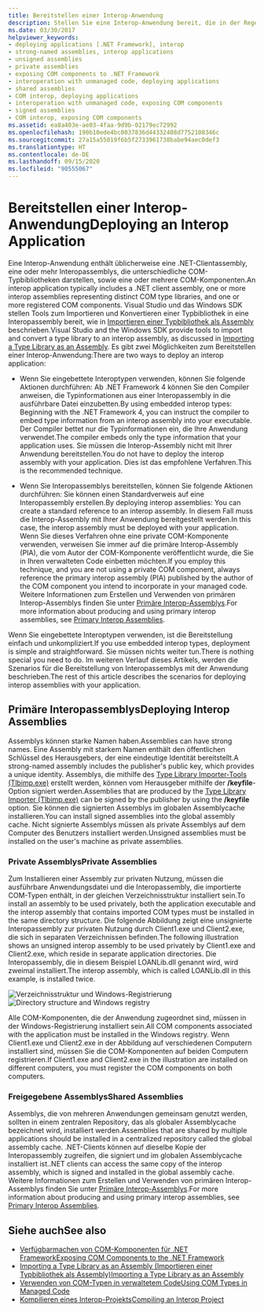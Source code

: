 ```yaml
---
title: Bereitstellen einer Interop-Anwendung
description: Stellen Sie eine Interop-Anwendung bereit, die in der Regel über eine .NET-Clientassembly, Interopassemblys verschiedener COM-Typbibliotheken und registrierte COM-Komponenten verfügt.
ms.date: 03/30/2017
helpviewer_keywords:
- deploying applications [.NET Framework], interop
- strong-named assemblies, interop applications
- unsigned assemblies
- private assemblies
- exposing COM components to .NET Framework
- interoperation with unmanaged code, deploying applications
- shared assemblies
- COM interop, deploying applications
- interoperation with unmanaged code, exposing COM components
- signed assemblies
- COM interop, exposing COM components
ms.assetid: ea8a403e-ae03-4faa-9d9b-02179ec72992
ms.openlocfilehash: 190b10ede4bc0037836d44332408d7752108346c
ms.sourcegitcommit: 27a15a55019f6b5f2733961738babe94aec0def3
ms.translationtype: HT
ms.contentlocale: de-DE
ms.lasthandoff: 09/15/2020
ms.locfileid: "90555067"
---
```

# <a name="deploying-an-interop-application"></a><span data-ttu-id="b153e-103">Bereitstellen einer Interop-Anwendung</span><span class="sxs-lookup"><span data-stu-id="b153e-103">Deploying an Interop Application</span></span>
<span data-ttu-id="b153e-104">Eine Interop-Anwendung enthält üblicherweise eine .NET-Clientassembly, eine oder mehr Interopassemblys, die unterschiedliche COM-Typbibliotheken darstellen, sowie eine oder mehrere COM-Komponenten.</span><span class="sxs-lookup"><span data-stu-id="b153e-104">An interop application typically includes a .NET client assembly, one or more interop assemblies representing distinct COM type libraries, and one or more registered COM components.</span></span> <span data-ttu-id="b153e-105">Visual Studio und das Windows SDK stellen Tools zum Importieren und Konvertieren einer Typbibliothek in eine Interopassembly bereit, wie in [Importieren einer Typbibliothek als Assembly](importing-a-type-library-as-an-assembly.md) beschrieben.</span><span class="sxs-lookup"><span data-stu-id="b153e-105">Visual Studio and the Windows SDK provide tools to import and convert a type library to an interop assembly, as discussed in [Importing a Type Library as an Assembly](importing-a-type-library-as-an-assembly.md).</span></span> <span data-ttu-id="b153e-106">Es gibt zwei Möglichkeiten zum Bereitstellen einer Interop-Anwendung:</span><span class="sxs-lookup"><span data-stu-id="b153e-106">There are two ways to deploy an interop application:</span></span>  
  
- <span data-ttu-id="b153e-107">Wenn Sie eingebettete Interoptypen verwenden, können Sie folgende Aktionen durchführen: Ab .NET Framework 4 können Sie den Compiler anweisen, die Typinformationen aus einer Interopassembly in die ausführbare Datei einzubetten.</span><span class="sxs-lookup"><span data-stu-id="b153e-107">By using embedded interop types: Beginning with the .NET Framework 4, you can instruct the compiler to embed type information from an interop assembly into your executable.</span></span> <span data-ttu-id="b153e-108">Der Compiler bettet nur die Typinformationen ein, die Ihre Anwendung verwendet.</span><span class="sxs-lookup"><span data-stu-id="b153e-108">The compiler embeds only the type information that your application uses.</span></span> <span data-ttu-id="b153e-109">Sie müssen die Interop-Assembly nicht mit Ihrer Anwendung bereitstellen.</span><span class="sxs-lookup"><span data-stu-id="b153e-109">You do not have to deploy the interop assembly with your application.</span></span> <span data-ttu-id="b153e-110">Dies ist das empfohlene Verfahren.</span><span class="sxs-lookup"><span data-stu-id="b153e-110">This is the recommended technique.</span></span>  
  
- <span data-ttu-id="b153e-111">Wenn Sie Interopassemblys bereitstellen, können Sie folgende Aktionen durchführen: Sie können einen Standardverweis auf eine Interopassembly erstellen.</span><span class="sxs-lookup"><span data-stu-id="b153e-111">By deploying interop assemblies: You can create a standard reference to an interop assembly.</span></span> <span data-ttu-id="b153e-112">In diesem Fall muss die Interop-Assembly mit Ihrer Anwendung bereitgestellt werden.</span><span class="sxs-lookup"><span data-stu-id="b153e-112">In this case, the interop assembly must be deployed with your application.</span></span> <span data-ttu-id="b153e-113">Wenn Sie dieses Verfahren ohne eine private COM-Komponente verwenden, verweisen Sie immer auf die primäre Interop-Assembly (PIA), die vom Autor der COM-Komponente veröffentlicht wurde, die Sie in Ihren verwalteten Code einbetten möchten.</span><span class="sxs-lookup"><span data-stu-id="b153e-113">If you employ this technique, and you are not using a private COM component, always reference the primary interop assembly (PIA) published by the author of the COM component you intend to incorporate in your managed code.</span></span> <span data-ttu-id="b153e-114">Weitere Informationen zum Erstellen und Verwenden von primären Interop-Assemblys finden Sie unter [Primäre Interop-Assemblys](/previous-versions/dotnet/netframework-4.0/aax7sdch(v=vs.100)).</span><span class="sxs-lookup"><span data-stu-id="b153e-114">For more information about producing and using primary interop assemblies, see [Primary Interop Assemblies](/previous-versions/dotnet/netframework-4.0/aax7sdch(v=vs.100)).</span></span>  
  
 <span data-ttu-id="b153e-115">Wenn Sie eingebettete Interoptypen verwenden, ist die Bereitstellung einfach und unkompliziert.</span><span class="sxs-lookup"><span data-stu-id="b153e-115">If you use embedded interop types, deployment is simple and straightforward.</span></span> <span data-ttu-id="b153e-116">Sie müssen nichts weiter tun.</span><span class="sxs-lookup"><span data-stu-id="b153e-116">There is nothing special you need to do.</span></span> <span data-ttu-id="b153e-117">Im weiteren Verlauf dieses Artikels, werden die Szenarios für die Bereitstellung von Interopassemblys mit der Anwendung beschrieben.</span><span class="sxs-lookup"><span data-stu-id="b153e-117">The rest of this article describes the scenarios for deploying interop assemblies with your application.</span></span>  
  
## <a name="deploying-interop-assemblies"></a><span data-ttu-id="b153e-118">Primäre Interopassemblys</span><span class="sxs-lookup"><span data-stu-id="b153e-118">Deploying Interop Assemblies</span></span>  
 <span data-ttu-id="b153e-119">Assemblys können starke Namen haben.</span><span class="sxs-lookup"><span data-stu-id="b153e-119">Assemblies can have strong names.</span></span> <span data-ttu-id="b153e-120">Eine Assembly mit starkem Namen enthält den öffentlichen Schlüssel des Herausgebers, der eine eindeutige Identität bereitstellt.</span><span class="sxs-lookup"><span data-stu-id="b153e-120">A strong-named assembly includes the publisher's public key, which provides a unique identity.</span></span> <span data-ttu-id="b153e-121">Assemblys, die mithilfe des [Type Library Importer-Tools (Tlbimp.exe)](../tools/tlbimp-exe-type-library-importer.md) erstellt werden, können vom Herausgeber mithilfe der **/keyfile**-Option signiert werden.</span><span class="sxs-lookup"><span data-stu-id="b153e-121">Assemblies that are produced by the [Type Library Importer (Tlbimp.exe)](../tools/tlbimp-exe-type-library-importer.md) can be signed by the publisher by using the **/keyfile** option.</span></span> <span data-ttu-id="b153e-122">Sie können die signierten Assemblys im globalen Assemblycache installieren.</span><span class="sxs-lookup"><span data-stu-id="b153e-122">You can install signed assemblies into the global assembly cache.</span></span> <span data-ttu-id="b153e-123">Nicht signierte Assemblys müssen als private Assemblys auf dem Computer des Benutzers installiert werden.</span><span class="sxs-lookup"><span data-stu-id="b153e-123">Unsigned assemblies must be installed on the user's machine as private assemblies.</span></span>  
  
### <a name="private-assemblies"></a><span data-ttu-id="b153e-124">Private Assemblys</span><span class="sxs-lookup"><span data-stu-id="b153e-124">Private Assemblies</span></span>  
 <span data-ttu-id="b153e-125">Zum Installieren einer Assembly zur privaten Nutzung, müssen die ausführbare Anwendungsdatei und die Interopassembly, die importierte COM-Typen enthält, in der gleichen Verzeichnisstruktur installiert sein.</span><span class="sxs-lookup"><span data-stu-id="b153e-125">To install an assembly to be used privately, both the application executable and the interop assembly that contains imported COM types must be installed in the same directory structure.</span></span> <span data-ttu-id="b153e-126">Die folgende Abbildung zeigt eine unsignierte Interopassembly zur privaten Nutzung durch Client1.exe und Client2.exe, die sich in separaten Verzeichnissen befinden.</span><span class="sxs-lookup"><span data-stu-id="b153e-126">The following illustration shows an unsigned interop assembly to be used privately by Client1.exe and Client2.exe, which reside in separate application directories.</span></span> <span data-ttu-id="b153e-127">Die Interopassembly, die in diesem Beispiel LOANLib.dll genannt wird, wird zweimal installiert.</span><span class="sxs-lookup"><span data-stu-id="b153e-127">The interop assembly, which is called LOANLib.dll in this example, is installed twice.</span></span>  
  
 <span data-ttu-id="b153e-128">![Verzeichnisstruktur und Windows-Registrierung](./media/deploying-an-interop-application/com-private-deployment.gif "Verzeichnisstruktur- und Registrierungseinträge für eine private Bereitstellung")</span><span class="sxs-lookup"><span data-stu-id="b153e-128">![Directory structure and Windows registry](./media/deploying-an-interop-application/com-private-deployment.gif "Directory structure and registry entries for a private deployment")</span></span>  
  
 <span data-ttu-id="b153e-129">Alle COM-Komponenten, die der Anwendung zugeordnet sind, müssen in der Windows-Registrierung installiert sein.</span><span class="sxs-lookup"><span data-stu-id="b153e-129">All COM components associated with the application must be installed in the Windows registry.</span></span> <span data-ttu-id="b153e-130">Wenn Client1.exe und Client2.exe in der Abbildung auf verschiedenen Computern installiert sind, müssen Sie die COM-Komponenten auf beiden Computern registrieren.</span><span class="sxs-lookup"><span data-stu-id="b153e-130">If Client1.exe and Client2.exe in the illustration are installed on different computers, you must register the COM components on both computers.</span></span>  
  
### <a name="shared-assemblies"></a><span data-ttu-id="b153e-131">Freigegebene Assemblys</span><span class="sxs-lookup"><span data-stu-id="b153e-131">Shared Assemblies</span></span>  
 <span data-ttu-id="b153e-132">Assemblys, die von mehreren Anwendungen gemeinsam genutzt werden, sollten in einem zentralen Repository, das als globaler Assemblycache bezeichnet wird, installiert werden.</span><span class="sxs-lookup"><span data-stu-id="b153e-132">Assemblies that are shared by multiple applications should be installed in a centralized repository called the global assembly cache.</span></span> <span data-ttu-id="b153e-133">.NET-Clients können auf dieselbe Kopie der Interopassembly zugreifen, die signiert und im globalen Assemblycache installiert ist.</span><span class="sxs-lookup"><span data-stu-id="b153e-133">.NET clients can access the same copy of the interop assembly, which is signed and installed in the global assembly cache.</span></span> <span data-ttu-id="b153e-134">Weitere Informationen zum Erstellen und Verwenden von primären Interop-Assemblys finden Sie unter [Primäre Interop-Assemblys](/previous-versions/dotnet/netframework-4.0/aax7sdch(v=vs.100)).</span><span class="sxs-lookup"><span data-stu-id="b153e-134">For more information about producing and using primary interop assemblies, see [Primary Interop Assemblies](/previous-versions/dotnet/netframework-4.0/aax7sdch(v=vs.100)).</span></span>  
  
## <a name="see-also"></a><span data-ttu-id="b153e-135">Siehe auch</span><span class="sxs-lookup"><span data-stu-id="b153e-135">See also</span></span>

- [<span data-ttu-id="b153e-136">Verfügbarmachen von COM-Komponenten für .NET Framework</span><span class="sxs-lookup"><span data-stu-id="b153e-136">Exposing COM Components to the .NET Framework</span></span>](exposing-com-components.md)
- [<span data-ttu-id="b153e-137">Importing a Type Library as an Assembly (Importieren einer Typbibliothek als Assembly)</span><span class="sxs-lookup"><span data-stu-id="b153e-137">Importing a Type Library as an Assembly</span></span>](importing-a-type-library-as-an-assembly.md)
- <span data-ttu-id="b153e-138">[Verwenden von COM-Typen in verwaltetem Code](/previous-versions/dotnet/netframework-4.0/3y76b69k(v=vs.100))</span><span class="sxs-lookup"><span data-stu-id="b153e-138">[Using COM Types in Managed Code](/previous-versions/dotnet/netframework-4.0/3y76b69k(v=vs.100))</span></span>
- [<span data-ttu-id="b153e-139">Kompilieren eines Interop-Projekts</span><span class="sxs-lookup"><span data-stu-id="b153e-139">Compiling an Interop Project</span></span>](compiling-an-interop-project.md)
